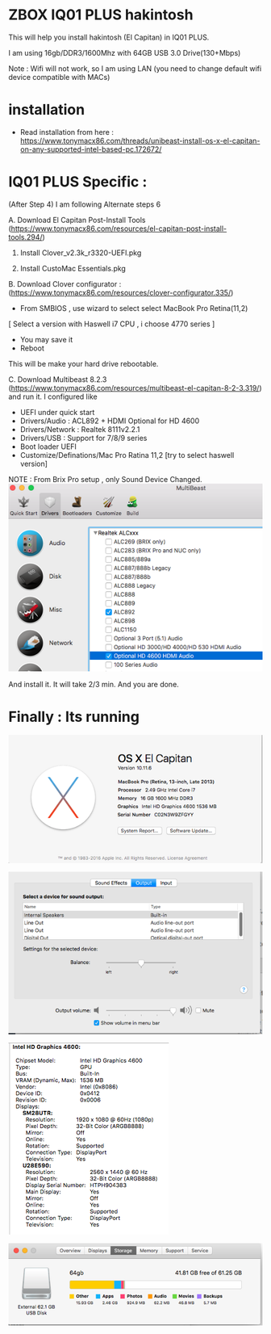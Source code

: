 # ZBOX IQ01 PLUS hakintosh

This will help you install hakintosh (El Capitan) in IQ01 PLUS.

I am using 16gb/DDR3/1600Mhz with 64GB USB 3.0 Drive(130+Mbps)

Note : Wifi will not work, so I am using LAN (you need to change default wifi device compatible with MACs)

# installation

- Read installation from here : https://www.tonymacx86.com/threads/unibeast-install-os-x-el-capitan-on-any-supported-intel-based-pc.172672/

# IQ01 PLUS Specific :

(After Step 4) I am following Alternate steps 6

A. Download El Capitan Post-Install Tools (https://www.tonymacx86.com/resources/el-capitan-post-install-tools.294/)

1. Install Clover_v2.3k_r3320-UEFI.pkg

2. Install CustoMac Essentials.pkg

B. Download Clover configurator : (https://www.tonymacx86.com/resources/clover-configurator.335/)
- From SMBIOS , use wizard to select select MacBook Pro Retina(11,2)

[ Select a version with Haswell i7 CPU , i choose 4770 series ]

- You may save it
- Reboot


This will be make your hard drive rebootable.

C. Download Multibeast 8.2.3 (https://www.tonymacx86.com/resources/multibeast-el-capitan-8-2-3.319/) and run it. I configured like
- UEFI under quick start
- Drivers/Audio : ACL892 + HDMI Optional for HD 4600
- Drivers/Network : Realtek 8111v2.2.1
- Drivers/USB : Support for 7/8/9 series
- Boot loader UEFI
- Customize/Definations/Mac Pro Ratina 11,2 [try to select haswell version]

NOTE : From Brix Pro setup , only Sound Device Changed.
![Audio config](audio.jpg)

And install it. It will take 2/3 min. And you are done.

# Finally : Its running

![System](system.jpg)

![Sound](sound.jpg)

![Display](GPU.jpg)

![HDD](hdd.jpg)
